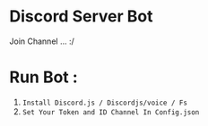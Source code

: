 # Discord Server Bot 
 Join Channel ... :/

# Run Bot :

1. ``Install Discord.js / Discordjs/voice / Fs``
2. ``Set Your Token and ID Channel In Config.json ``
